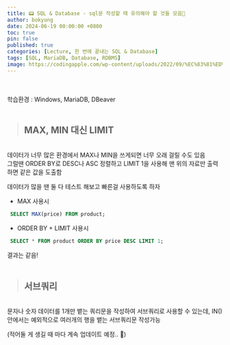 ```yaml
---
title: 📟 SQL & Database - sql문 작성할 때 유의해야 할 것들 모음📂
author: bokyung
date: 2024-06-19 00:00:00 +0800
toc: true
pin: false
published: true
categories: [Lecture, 한 번에 끝내는 SQL & Database]
tags: [SQL, MariaDB, Database, RDBMS]
image: https://codingapple.com/wp-content/uploads/2022/09/%EC%83%81%ED%92%88%EC%82%AC%EC%A7%84%EC%98%A8%EB%9D%BC%EC%9D%B8-%EB%B3%B5%EC%82%AC23.png
---
```

<!-- 글자색 넣기 <span style="color: #239ED0">    </span>  -->
<!-- 띄어쓰기   &nbsp;   -->
<br>
<br>
학습환경 : Windows, MariaDB, DBeaver
<br>
<br>

> ## MAX, MIN 대신 LIMIT 

<br>
데이터가 너무 많은 환경에서 MAX나 MIN을 쓰게되면 너무 오래 걸릴 수도 있음<br>
그럴땐 ORDER BY로 DESC나 ASC 정렬하고 LIMIT 1을 사용해 맨 위의 자료만 출력하면 같은 값을 도출함<br>

데이터가 많을 땐 둘 다 테스트 해보고 빠른걸 사용하도록 하자

 - MAX 사용시
 ```sql
  SELECT MAX(price) FROM product;
 ```
 - ORDER BY + LIMIT 사용시
 ```sql
  SELECT * FROM product ORDER BY price DESC LIMIT 1; 
 ```

 결과는 같음!
<br>
<br>

> ## 서브쿼리

<br>
문자나 숫자 데이터를 1개만 뱉는 쿼리문을 작성하여 서브쿼리로 사용할 수 있는데,
IN() 안에서는 예외적으로 여러개의 행을 뱉는 서브쿼리문 작성가능

(적어둘 게 생길 때 마다 계속 업데이트 예정.. 🫠)